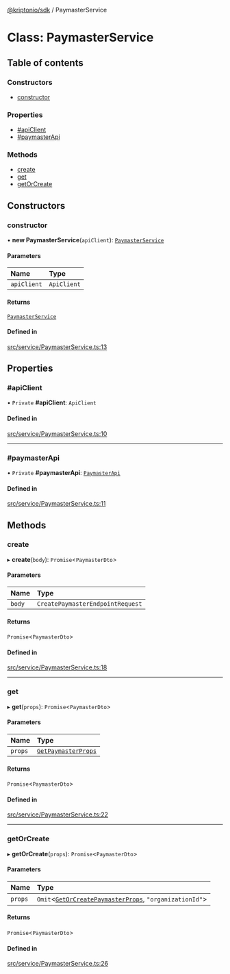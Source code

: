 [@kriptonio/sdk](../README.md) / PaymasterService

# Class: PaymasterService

## Table of contents

### Constructors

- [constructor](PaymasterService.md#constructor)

### Properties

- [#apiClient](PaymasterService.md##apiclient)
- [#paymasterApi](PaymasterService.md##paymasterapi)

### Methods

- [create](PaymasterService.md#create)
- [get](PaymasterService.md#get)
- [getOrCreate](PaymasterService.md#getorcreate)

## Constructors

### constructor

• **new PaymasterService**(`apiClient`): [`PaymasterService`](PaymasterService.md)

#### Parameters

| Name | Type |
| :------ | :------ |
| `apiClient` | `ApiClient` |

#### Returns

[`PaymasterService`](PaymasterService.md)

#### Defined in

[src/service/PaymasterService.ts:13](https://github.com/kriptonio/sdk/blob/82939f6/packages/sdk/src/service/PaymasterService.ts#L13)

## Properties

### #apiClient

• `Private` **#apiClient**: `ApiClient`

#### Defined in

[src/service/PaymasterService.ts:10](https://github.com/kriptonio/sdk/blob/82939f6/packages/sdk/src/service/PaymasterService.ts#L10)

___

### #paymasterApi

• `Private` **#paymasterApi**: [`PaymasterApi`](PaymasterApi.md)

#### Defined in

[src/service/PaymasterService.ts:11](https://github.com/kriptonio/sdk/blob/82939f6/packages/sdk/src/service/PaymasterService.ts#L11)

## Methods

### create

▸ **create**(`body`): `Promise`\<`PaymasterDto`\>

#### Parameters

| Name | Type |
| :------ | :------ |
| `body` | `CreatePaymasterEndpointRequest` |

#### Returns

`Promise`\<`PaymasterDto`\>

#### Defined in

[src/service/PaymasterService.ts:18](https://github.com/kriptonio/sdk/blob/82939f6/packages/sdk/src/service/PaymasterService.ts#L18)

___

### get

▸ **get**(`props`): `Promise`\<`PaymasterDto`\>

#### Parameters

| Name | Type |
| :------ | :------ |
| `props` | [`GetPaymasterProps`](../README.md#getpaymasterprops) |

#### Returns

`Promise`\<`PaymasterDto`\>

#### Defined in

[src/service/PaymasterService.ts:22](https://github.com/kriptonio/sdk/blob/82939f6/packages/sdk/src/service/PaymasterService.ts#L22)

___

### getOrCreate

▸ **getOrCreate**(`props`): `Promise`\<`PaymasterDto`\>

#### Parameters

| Name | Type |
| :------ | :------ |
| `props` | `Omit`\<[`GetOrCreatePaymasterProps`](../README.md#getorcreatepaymasterprops), ``"organizationId"``\> |

#### Returns

`Promise`\<`PaymasterDto`\>

#### Defined in

[src/service/PaymasterService.ts:26](https://github.com/kriptonio/sdk/blob/82939f6/packages/sdk/src/service/PaymasterService.ts#L26)
